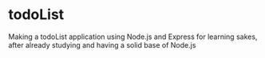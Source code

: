 # todoList
Making a todoList application using Node.js and Express for learning sakes, after already studying and having a solid base of Node.js
